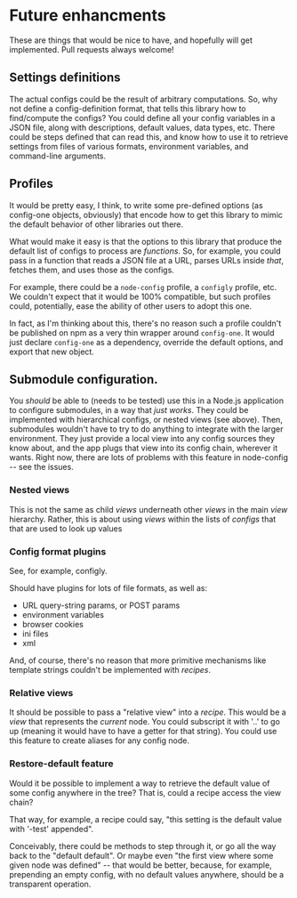 # Future enhancments

These are things that would be nice to have, and hopefully will get implemented. Pull
requests always welcome!

## Settings definitions

The actual configs could be the result of arbitrary computations. So,
why not define a config-definition format, that tells this library
how to find/compute the configs? You could define all your config
variables in a JSON file, along with descriptions, default values,
data types, etc. There could be steps defined that can read this, and
know how to use it to retrieve settings from files of various formats,
environment variables, and command-line arguments.

## Profiles

It would be pretty easy, I think, to write some pre-defined options (as
config-one objects, obviously) that encode how to get this library to mimic
the default behavior of other libraries out there.

What would make it easy is that the options to this library that produce the
default list of configs to process are *functions*. So, for example, you could
pass in a function that reads a JSON file at a URL, parses URLs inside *that*,
fetches them, and uses those as the configs.

For example, there could be a `node-config` profile, a `configly` profile, etc.
We couldn't expect that it would be 100% compatible, but such profiles could,
potentially, ease the ability of other users to adopt this one.

In fact, as I'm thinking about this, there's no reason such a profile couldn't
be published on npm as a very thin wrapper around `config-one`. It would just
declare `config-one` as a dependency, override the default options, and export
that new object.

## Submodule configuration.

You *should* be able to (needs to be tested) use this in a Node.js application
to configure submodules, in a way that *just works*. They could be
implemented with hierarchical configs, or nested views (see above).
Then, submodules wouldn't have to try to do anything to integrate with the
larger environment. They just provide a local view into any config sources
they know about, and the app plugs that view into its config chain, wherever
it wants. Right now, there are lots of problems with this feature
in node-config -- see the issues.

### Nested views

This is not the same as child *views* underneath other *views* in the main
*view* hierarchy. Rather, this is about using *views* within the
lists of *configs* that that are used to look up values

### Config format plugins

See, for example, configly.

Should have plugins for lots of file formats, as well as:

* URL query-string params, or POST params
* environment variables
* browser cookies
* ini files
* xml

And, of course, there's no reason that more primitive mechanisms like template
strings couldn't be implemented with *recipes*.

### Relative views

It should be possible to pass a "relative view" into a *recipe*.
This would be a *view* that
represents the *current* node. You could subscript it with '..' to go
up (meaning it would have to have a getter for that string). You could
use this feature to create aliases for any config node.

### Restore-default feature

Would it be possible to implement a way to retrieve the default value of some
config anywhere in the tree? That is, could a recipe access the view chain?

That way, for example, a recipe could say, "this setting is the default
value with '-test' appended".

Conceivably, there could be methods to step through it, or go all the way back
to the "default default". Or maybe even "the first view where some given node was
defined" -- that would be better, because, for example, prepending an empty
config, with no default values anywhere, should be a transparent operation.
